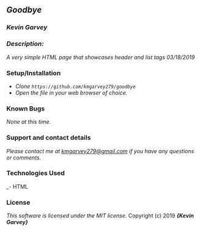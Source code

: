 ## _Goodbye_

### _***Kevin Garvey***_

### _Description:_
_A very simple HTML page that showcases header and list tags 03/18/2019_

### Setup/Installation
- _Clone ``https://github.com/kmgarvey279/goodbye``_
- _Open the file in your web browser of choice._



### Known Bugs
_None at this time._

### Support and contact details

_Please contact me at kmgarvey279@gmail.com if you have any questions or comments._

### Technologies Used

_- HTML

### License

_This software is licensed under the MIT license._
Copyright (c) 2019 **_{Kevin Garvey}_**
